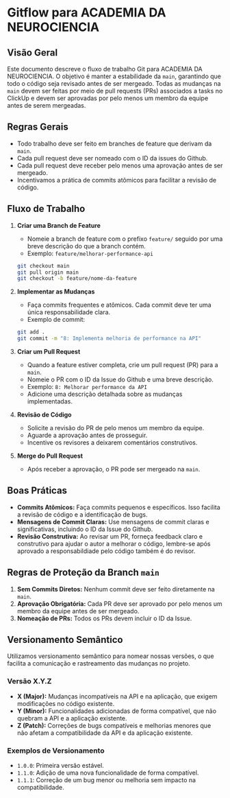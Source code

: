 # Gitflow para ACADEMIA DA NEUROCIENCIA

## Visão Geral

Este documento descreve o fluxo de trabalho Git para ACADEMIA DA NEUROCIENCIA. O objetivo é manter a estabilidade da `main`, garantindo que todo o código seja revisado antes de ser mergeado. Todas as mudanças na `main` devem ser feitas por meio de pull requests (PRs) associados a tasks no ClickUp e devem ser aprovadas por pelo menos um membro da equipe antes de serem mergeadas.

## Regras Gerais

- Todo trabalho deve ser feito em branches de feature que derivam da `main`.
- Cada pull request deve ser nomeado com o ID da issues do Github.
- Cada pull request deve receber pelo menos uma aprovação antes de ser mergeado.
- Incentivamos a prática de commits atômicos para facilitar a revisão de código.

## Fluxo de Trabalho

1. **Criar uma Branch de Feature**
    - Nomeie a branch de feature com o prefixo `feature/` seguido por uma breve descrição do que a branch contém.
    - Exemplo: `feature/melhorar-performance-api`

    ```sh
    git checkout main
    git pull origin main
    git checkout -b feature/nome-da-feature
    ```

2. **Implementar as Mudanças**
    - Faça commits frequentes e atômicos. Cada commit deve ter uma única responsabilidade clara.
    - Exemplo de commit:

    ```sh
    git add .
    git commit -m "8: Implementa melhoria de performance na API"
    ```

3. **Criar um Pull Request**
    - Quando a feature estiver completa, crie um pull request (PR) para a `main`.
    - Nomeie o PR com o ID da Issue do Github e uma breve descrição.
    - Exemplo: `8: Melhorar performance da API`
    - Adicione uma descrição detalhada sobre as mudanças implementadas.

4. **Revisão de Código**
    - Solicite a revisão do PR de pelo menos um membro da equipe.
    - Aguarde a aprovação antes de prosseguir.
    - Incentive os revisores a deixarem comentários construtivos.

5. **Merge do Pull Request**
    - Após receber a aprovação, o PR pode ser mergeado na `main`.

## Boas Práticas

- **Commits Atômicos:** Faça commits pequenos e específicos. Isso facilita a revisão de código e a identificação de bugs.
- **Mensagens de Commit Claras:** Use mensagens de commit claras e significativas, incluindo o ID da Issue do Github.
- **Revisão Construtiva:** Ao revisar um PR, forneça feedback claro e construtivo para ajudar o autor a melhorar o código, lembre-se após aprovado a responsabildiade pelo código também é do revisor.

## Regras de Proteção da Branch `main`

1. **Sem Commits Diretos:** Nenhum commit deve ser feito diretamente na `main`.
2. **Aprovação Obrigatória:** Cada PR deve ser aprovado por pelo menos um membro da equipe antes de ser mergeado.
3. **Nomeação de PRs:** Todos os PRs devem incluir o ID da Issue.

## Versionamento Semântico

Utilizamos versionamento semântico para nomear nossas versões, o que facilita a comunicação e rastreamento das mudanças no projeto.

### Versão X.Y.Z

- **X (Major):** Mudanças incompatíveis na API e na aplicação, que exigem modificações no código existente.
- **Y (Minor):** Funcionalidades adicionadas de forma compatível, que não quebram a API e a aplicação existente.
- **Z (Patch):** Correções de bugs compatíveis e melhorias menores que não afetam a compatibilidade da API e da aplicação existente.

### Exemplos de Versionamento

- `1.0.0`: Primeira versão estável.
- `1.1.0`: Adição de uma nova funcionalidade de forma compatível.
- `1.1.1`: Correção de um bug menor ou melhoria sem impacto na compatibilidade.
